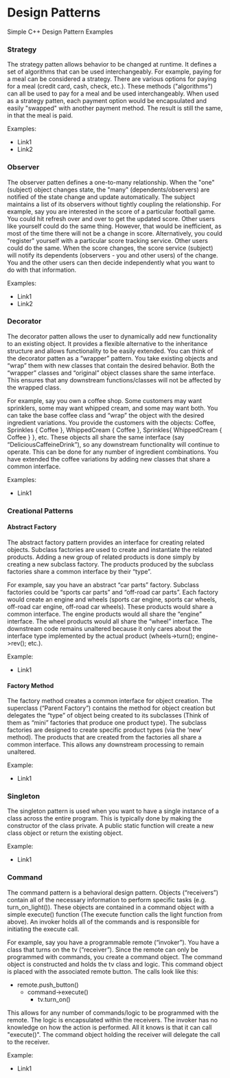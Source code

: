 # Design Patterns
Simple C++ Design Pattern Examples

### Strategy
The strategy patten allows behavior to be changed at runtime.  It defines a set of algorithms that can be used interchangeably.  For example, paying for a meal can be considered a strategy.  There are various options for paying for a meal (credit card, cash, check, etc.).  These methods ("algorithms") can all be used to pay for a meal and be used interchangeably.  When used as a strategy patten, each payment option would be encapsulated and easily "swapped" with another payment method.  The result is still the same, in that the meal is paid.

Examples:
  - Link1
  - Link2

### Observer
The observer patten defines a one-to-many relationship.  When the "one" (subject) object changes state, the "many" (dependents/observers) are notified of the state change and update automatically.  The subject maintains a list of its observers without tightly coupling the relationship.  For example, say you are interested in the score of a particular football game.  You could hit refresh over and over to get the updated score.  Other users like yourself could do the same thing.  However, that would be inefficient, as most of the time there will not be a change in score.  Alternatively, you could "register" yourself with a particular score tracking service.  Other users could do the same.  When the score changes, the score service (subject) will notify its dependents (observers - you and other users) of the change.  You and the other users can then decide independently what you want to do with that information.

Examples:
  - Link1
  - Link2

### Decorator
The decorator patten allows the user to dynamically add new functionality to an existing object.  It provides a flexible alternative to the inheritance structure and allows functionality to be easily extended.  You can think of the decorator patten as a “wrapper” pattern.  You take existing objects and “wrap” them with new classes that contain the desired behavior.  Both the “wrapper” classes and “original” object classes share the same interface.  This ensures that any downstream functions/classes will not be affected by the wrapped class.

For example, say you own a coffee shop.  Some customers may want sprinklers, some may want whipped cream, and some may want both.  You can take the base coffee class and “wrap” the object with the desired ingredient variations.  You provide the customers with the objects: Coffee, Sprinkles { Coffee }, WhippedCream { Coffee }, Sprinkles{ WhippedCream { Coffee } }, etc.  These objects all share the same interface (say “DeliciousCaffeineDrink”), so any downstream functionality will continue to operate.  This can be done for any number of ingredient combinations.  You have extended the coffee variations by adding new classes that share a common interface.

Examples:
  - Link1
  
### Creational Patterns
  
#### Abstract Factory
The abstract factory pattern provides an interface for creating related objects.  Subclass factories are used to create and instantiate the related products.   Adding a new group of related products is done simply by creating a new subclass factory.  The products produced by the subclass factories share a common interface by their “type”.  

For example, say you have an abstract “car parts” factory.  Subclass factories could be “sports car parts” and “off-road car parts”.  Each factory would create an engine and wheels (sports car engine, sports car wheels, off-road car engine, off-road car wheels).  These products would share a common interface.  The engine products would all share the “engine” interface.  The wheel products would all share the “wheel” interface.  The downstream code remains unaltered because it only cares about the interface type implemented by the actual product (wheels->turn(); engine->rev(); etc.).

Example:
  - Link1

#### Factory Method
The factory method creates a common interface for object creation.  The superclass (“Parent Factory”) contains the method for object creation but delegates the “type” of object being created to its subclasses (Think of them as “mini” factories that produce one product type).  The subclass factories are designed to create specific product types (via the ‘new’ method).  The products that are created from the factories all share a common interface.  This allows any downstream processing to remain unaltered.  

Example:
  - Link1

### Singleton
The singleton pattern is used when you want to have a single instance of a class across the entire program.  This is typically done by making the constructor of the class private.  A public static function will create a new class object or return the existing object.

Example:
  - Link1
  
### Command
The command pattern is a behavioral design pattern.  Objects (“receivers”) contain all of the necessary information to perform specific tasks (e.g. turn_on_light()).  These objects are contained in a command object with a simple execute() function (The execute function calls the light function from above).  An invoker holds all of the commands and is responsible for initiating the execute call.

For example, say you have a programmable remote (“invoker”).  You have a class that turns on the tv (“receiver”).  Since the remote can only be programmed with commands, you create a command object.  The command object is constructed and holds the tv class and logic.  This command object is placed with the associated remote button.  The calls look like this:  
  - remote.push_button()
    - command->execute()
	  - tv.turn_on()

This allows for any number of commands/logic to be programmed with the remote.  The logic is encapsulated within the receivers.  The invoker has no knowledge on how the action is performed.  All it knows is that it can call "execute()".  The command object holding the receiver will delegate the call to the receiver.

Example:
  - Link1

